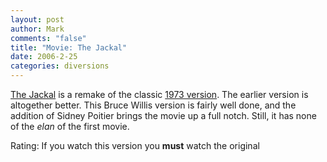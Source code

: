 ```yaml
--- 
layout: post
author: Mark
comments: "false"
title: "Movie: The Jackal"
date: 2006-2-25
categories: diversions
---
```

<a href="http://imdb.com/title/tt0119395/" title="The Jackal">The Jackal</a> is a remake of the classic <a href="http://imdb.com/title/tt0069947/" title="The Day of The Jackal">1973 version</a>. The earlier version is altogether better. This Bruce Willis version is fairly well done, and the addition of Sidney Poitier brings the movie up a full notch. Still, it has none of the <i>elan</i> of the first movie.

Rating: If you watch this version you <strong>must</strong> watch the original
